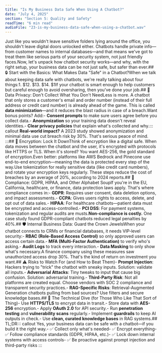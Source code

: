 ```yaml
---
title: "Is My Business Data Safe When Using A Chatbot?"
date: "July 4, 2025"
section: "Section 5: Quality and Safety"
readTime: "6 min read"
audioFile: "23-is-my-business-data-safe-when-using-a-chatbot.wav"
---
```


Just like you wouldn't leave sensitive folders lying around the office, you shouldn't leave digital doors unlocked either. Chatbots handle private info—from customer names to internal databases—and that means we've got to treat them like serious parts of your security system, not just friendly faces.Now, let's unpack how chatbot security works—and why, with the right setup, your business data can be not just safe, but safer than ever.## 🔒 Start with the Basics: What Makes Data "Safe" in a Chatbot?When we talk about keeping data safe with chatbots, we're really talking about four things:1. $12. $13. $14. $1If your chatbot is smart enough to help customers but careful enough to avoid oversharing, then you've done your job.## 🤫 Data Privacy: Don't Collect What You Don't NeedLess is more. A chatbot that only stores a customer's email and order number (instead of their full address or credit card number) is already ahead of the game. This is called **data minimization**—and it reduces the blast radius in case of a breach.Want bonus points? Add:- **Consent prompts** to make sure users agree before you collect data.- **Anonymization** so your training data doesn't reveal identities.- **Clear privacy policies** that explain what's collected and why.::: callout
**Real-world impact?** A 2023 study showed anonymization and minimal data use cut breach risk by 30%. That's serious peace of mind.
:::## 🔐 Encryption: Lock It DownThink of encryption like a digital safe. When data moves between the chatbot and the user, it's encrypted with protocols like HTTPS or TLS. When it's stored? You want AES-256, the gold standard of encryption.Even better: platforms like AWS Bedrock and Pinecone use end-to-end encryption—meaning the data is protected every step of the way.Use tokenization for really sensitive data (like credit card numbers), and rotate your encryption keys regularly. These steps reduce the cost of breaches by an average of 20%, according to 2024 reports.## 📜 Compliance: GDPR, HIPAA, and Other Alphabet SoupIf you're in the EU, California, healthcare, or finance, data protection laws apply. That's where compliance comes in:- **GDPR**: Requires user consent, data deletion options, and impact assessments.- **CCPA**: Gives users rights to access, delete, and opt out of data sales.- **HIPAA**: For healthcare chatbots—patient data must be encrypted and access-controlled.- **PCI DSS**: For payment systems, tokenization and regular audits are musts.**Non-compliance is costly.** One case study found GDPR-compliant chatbots reduced legal penalties by 40%.## 🛡️ Internal Business Data: Guard the Crown JewelsWhen your chatbot connects to CRMs or financial databases, it needs VIP-level security:- **RBAC (Role-Based Access Control)** so only approved users can access certain data.- **MFA (Multi-Factor Authentication)** to verify who's asking.- **Audit Logs** to track every interaction.- **Data Masking** to only show what's necessary.A finance company using these measures saw unauthorized access drop 30%. That's the kind of return on investment you want.## ⚠️ Risks to Watch For (and How to Beat Them)- **Prompt Injection**: Hackers trying to "trick" the chatbot with sneaky inputs. Solution: validate all inputs.- **Adversarial Attacks**: Tiny tweaks to input that cause big confusion. Solution: adversarial training.- **Third-Party Risk**: Not all platforms are created equal. Choose vendors with SOC 2 compliance and transparent security practices.- **RAG-Specific Risks**: Retrieval-Augmented Generation chatbots pulling from bad sources? Use filters and secure knowledge bases.## 🧠 The Technical Dive (for Those Who Like That Sort of Thing)- Use **HTTPS/TLS** to encrypt data in transit.- Store data with **AES-256** encryption.- Apply **OAuth 2.0** for API security.- Run **penetration testing** and **vulnerability scans** regularly.- Implement **guardrails** to keep AI outputs in check.- Use **clean, curated knowledge bases** in RAG systems.## TL;DR::: callout
Yes, your business data can be safe with a chatbot—if you build it the right way.- ✅ Collect only what's needed- ✅ Encrypt everything- ✅ Follow compliance standards (GDPR, HIPAA, etc.)- ✅ Lock down internal systems with access controls- ✅ Be proactive against prompt injection and third-party risks
:::
